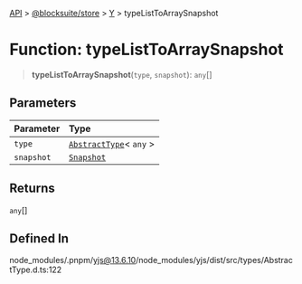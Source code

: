 [API](../../../../../index.md) > [@blocksuite/store](../../../index.md) > [Y](../index.md) > typeListToArraySnapshot

# Function: typeListToArraySnapshot

> **typeListToArraySnapshot**(`type`, `snapshot`): `any`[]

## Parameters

| Parameter | Type |
| :------ | :------ |
| `type` | [`AbstractType`](../classes/class.AbstractType.md)\< `any` \> |
| `snapshot` | [`Snapshot`](../classes/class.Snapshot.md) |

## Returns

`any`[]

## Defined In

node\_modules/.pnpm/yjs@13.6.10/node\_modules/yjs/dist/src/types/AbstractType.d.ts:122
